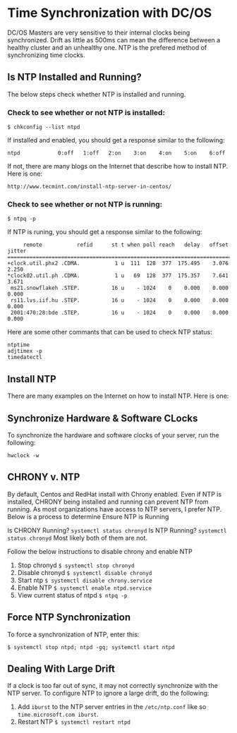 # Time Synchronization with DC/OS

DC/OS Masters are very sensitive to their internal clocks being synchronized.  Drift as little as 500ms can mean the difference between a healthy cluster and an unhealthy one.  NTP is the prefered method of synchronizing time clocks.

## Is NTP Installed and Running?
The below steps check whether NTP is installed and running.

### Check to see whether or not NTP is installed:
```
$ chkconfig --list ntpd
```
If installed and enabled, you should get a response similar to the following:
```
ntpd           	0:off	1:off	2:on	3:on	4:on	5:on	6:off
```
If not, there are many blogs on the Internet that describe how to install NTP.  Here is one:
```
http://www.tecmint.com/install-ntp-server-in-centos/
```
### Check to see whether or not NTP is running:
```
$ ntpq -p
```
If NTP is runing, you should get a response similar to the following:
```
     remote           refid      st t when poll reach   delay   offset  jitter
==============================================================================
+clock.util.phx2 .CDMA.           1 u  111  128  377  175.495    3.076   2.250
*clock02.util.ph .CDMA.           1 u   69  128  377  175.357    7.641   3.671
 ms21.snowflakeh .STEP.          16 u    - 1024    0    0.000    0.000   0.000
 rs11.lvs.iif.hu .STEP.          16 u    - 1024    0    0.000    0.000   0.000
 2001:470:28:bde .STEP.          16 u    - 1024    0    0.000    0.000   0.000
```

Here are some other commants that can be used to check NTP status:
```
ntptime
adjtimex -p
timedatectl
```

## Install NTP
There are many examples on the Internet on how to install NTP.  Here is one:


## Synchronize Hardware & Software CLocks
To synchronize the hardware and software clocks of your server, run the following:
```
hwclock -w
```

## CHRONY v. NTP
By default, Centos and RedHat install with Chrony enabled.  Even if NTP is installed, CHRONY being installed and running can prevent NTP from running.  As most organizations have access to NTP servers, I prefer NTP.  Below is a process to determine Ensure NTP is Running

Is CHRONY Running? `systemctl status chronyd`
Is NTP Running? `systemctl status chronyd`
Most likely both of them are not.

Follow the below instructions to disable chrony and enable NTP
1.  Stop chronyd `$ systemctl stop chronyd`
2.  Disable chronyd `$ systemctl disable chronyd`
3.  Start ntp `$ systemctl disable chrony.service`
4.  Enable NTP `$ systemctl enable ntpd.service`
5.  View current status of ntpd `$ ntpq -p`

## Force NTP Synchronization
To force a synchronization of NTP, enter this:
```
$ systemctl stop ntpd; ntpd -gq; systemctl start ntpd
```

## Dealing With Large Drift
If a clock is too far out of sync, it may not correctly synchronize with the NTP server.  To configure NTP to ignore a large drift, do the following:
1.  Add `iburst` to the NTP server entries in the `/etc/ntp.conf` like so `time.microsoft.com iburst`.  
2.  Restart NTP `$ systemctl restart ntpd`

